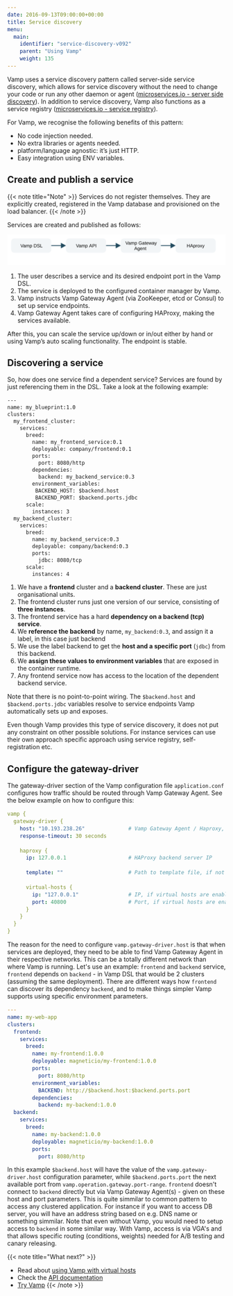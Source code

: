 ```yaml
---
date: 2016-09-13T09:00:00+00:00
title: Service discovery
menu:
  main:
    identifier: "service-discovery-v092"
    parent: "Using Vamp"
    weight: 135
---
```

Vamp uses a service discovery pattern called server-side service discovery, which allows for service discovery without the need to change your code or run any other daemon or agent ([microservices.io - server side discovery](http://microservices.io/patterns/server-side-discovery.html)). In addition to service discovery, Vamp also functions as a service registry ([microservices.io - service registry](http://microservices.io/patterns/service-registry.html)).

For Vamp, we recognise the following benefits of this pattern:

* No code injection needed.
* No extra libraries or agents needed.
* platform/language agnostic: it’s just HTTP.
* Easy integration using ENV variables.

## Create and publish a service

{{< note title="Note" >}}
Services do not register themselves. They are explicitly created, registered in the Vamp database and provisioned on the load balancer.
{{< /note >}}

Services are created and published as follows:

![](/images/diagram/vamp-service-discovery.svg)

1. The user describes a service and its desired endpoint port in the Vamp DSL.
2. The service is deployed to the configured container manager by Vamp.
3. Vamp instructs Vamp Gateway Agent (via ZooKeeper, etcd or Consul) to set up service endpoints.
4. Vamp Gateway Agent takes care of configuring HAProxy, making the services available.

After this, you can scale the service up/down or in/out either by hand or using Vamp’s auto scaling functionality. The endpoint is stable.

## Discovering a service

So, how does one service find a dependent service? Services are found by just referencing them in the DSL. Take a look at the following example:
```
---
name: my_blueprint:1.0
clusters:
  my_frontend_cluster:
    services:
      breed:
        name: my_frontend_service:0.1
        deployable: company/frontend:0.1
        ports:
          port: 8080/http
        dependencies:
          backend: my_backend_service:0.3
        environment_variables:
         BACKEND_HOST: $backend.host
         BACKEND_PORT: $backend.ports.jdbc
      scale:
        instances: 3         
  my_backend_cluster:
    services:
      breed:
        name: my_backend_service:0.3
        deployable: company/backend:0.3
        ports:
          jdbc: 8080/tcp
      scale:
        instances: 4
```

1. We have a __frontend__ cluster and a __backend cluster__. These are just organisational units.
2. The frontend cluster runs just one version of our service, consisting of __three instances__.
3. The frontend service has a hard __dependency on a backend (tcp) service__.
4. We __reference the backend__ by name, `my_backend:0.3`, and assign it a label, in this case just backend
5. We use the label backend to get the __host and a specific port__ (`jdbc`) from this backend.
6. We __assign these values to environment variables__ that are exposed in the container runtime.
7. Any frontend service now has access to the location of the dependent backend service.

Note that there is no point-to-point wiring. The `$backend.host` and `$backend.ports.jdbc` variables resolve to service endpoints Vamp automatically sets up and exposes.

Even though Vamp provides this type of service discovery, it does not put any constraint on other possible solutions. For instance services can use their own approach specific approach using service registry, self-registration etc.

## Configure the gateway-driver

The gateway-driver section of the Vamp configuration file `application.conf` configures how traffic should be routed through Vamp Gateway Agent. See the below example on how to configure this:

```yaml
vamp {
  gateway-driver {
    host: "10.193.238.26"              # Vamp Gateway Agent / Haproxy, internal IP.
    response-timeout: 30 seconds

    haproxy {
      ip: 127.0.0.1                    # HAProxy backend server IP

      template: ""                     # Path to template file, if not specified default will be used

      virtual-hosts {
        ip: "127.0.0.1"                # IP, if virtual hosts are enabled
        port: 40800                    # Port, if virtual hosts are enabled
      }
    }
  }
}  
```

The reason for the need to configure `vamp.gateway-driver.host` is that when services are deployed, they need to be able to find Vamp Gateway Agent in their respective networks. This can be a totally different network than where Vamp is running.
Let's use an example: `frontend` and `backend` service, `frontend` depends on `backend` - in Vamp DSL that would be 2 clusters (assuming the same deployment).
There are different ways how `frontend` can discover its dependency `backend`, and to make things simpler Vamp supports using specific environment parameters.

```yaml
---
name: my-web-app
clusters:
  frontend:
    services:
      breed:
        name: my-frontend:1.0.0
        deployable: magneticio/my-frontend:1.0.0
        ports:
          port: 8080/http
        environment_variables:
          BACKEND: http://$backend.host:$backend.ports.port
        dependencies:
          backend: my-backend:1.0.0
  backend:
    services:
      breed:
        name: my-backend:1.0.0
        deployable: magneticio/my-backend:1.0.0
        ports:
          port: 8080/http

```
In this example `$backend.host` will have the value of the `vamp.gateway-driver.host` configuration parameter, while `$backend.ports.port` the next available port from `vamp.operation.gateway.port-range`.
`frontend` doesn't connect to `backend` directly but via Vamp Gateway Agent(s) - given on these host and port parameters.
This is quite simmilar to common pattern to access any clustered application.
For instance if you want to access DB server, you will have an address string based on e.g. DNS name or something simmilar.
Note that even without Vamp, you would need to setup access to `backend` in some similar way.
With Vamp, access is via VGA's and that allows specific routing (conditions, weights) needed for A/B testing and canary releasing.

{{< note title="What next?" >}}
* Read about [using Vamp with virtual hosts](/documentation/using-vamp/virtual-hosts/)
* Check the [API documentation](/documentation/api/api-reference)
* [Try Vamp](/documentation/installation/hello-world)
{{< /note >}}
